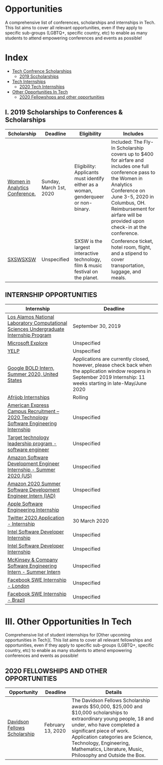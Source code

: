 # Opportunities

A comprehensive list of conferences, scholarships and internships in Tech.
This list aims to cover all relevant opportunities, even if they apply to specific sub-groups (LGBTQ+, specific country, etc) to enable as many students to attend empowering conferences and events as possible!

# Index
* [Tech Confrence Scholarships](#tech-confrence-scholarships)
    * [2019 Sccholarships](#2019-scholarships)
* [Tech Internships](#tech-internships)
    * [2020 Tech Internships](#2020-internships)
* [Other Opportunities In Tech](#other-opportunities-in-tech)
    * [2020 Fellowshops and other opportunities](#2020-fellowships-and-other-opportunities)


## I. 2019 Scholarships to Conferences & Scholarships

| Scholarship | Deadline | Eligibility | Includes |
| --- | --- | --- | --- |
| [Women in Analytics Conference. ](https://womeninanalytics.com/conference/scholarship-applications) |  Sunday, March 1st, 2020 | Eligibility: Applicants must identify either as a woman, genderqueer or non-binary. | Included: The Fly-In Scholarship covers up to $400 for airfare and includes one full conference pass to the Women in Analytics Conference on June 3-5, 2020 in Columbus, OH. Reimbursement for airfare will be provided upon check-in at the conference. |
| [SXSWSXSW](https://opportunityhub.typeform.com/to/GnA5v7) | Unspecified | SXSW is the largest interactive technology, film & music festival on the planet. | Conference ticket, hotel room, flight, and a stipend to cover transportation, luggage, and meals. | 


## INTERNSHIP OPPORTUNITIES

| Internship | Deadline |
| --- | --- |
| [Los Alamos National Laboratory 	Computational Sciences Undergraduate Internship Program](https://www.lanl.gov/careers/career-options/student-internships/undergraduate/index.php) | September 30, 2019 | Currently enrolled in an accredited Bachelor’s Degree program in any Computer Science or Mathematics (or related) discipline. Must be enrolled in at least 12 semester credit hours (or full-time equivalent). Entering freshmen must provide documentation indicating matriculation into an appropriate undergraduate degree program. Must have a GPA of 3.0 or higher.|
| [Microsoft Explore](https://careers.microsoft.com/us/en/job/650947/Internship-Opportunities-for-Students-Explore-Microsoft-Internship) | Unspecified |
|[YELP](https://jobs.lever.co/yelp/375bab8c-98df-4d97-9130-b18e0cb03209/apply)| Unspecified|
|[Google BOLD Intern, Summer 2020, United States](https://careers.google.com/jobs/results/74304286818738886-bold-intern-summer-2020-united-states/?company=Google&company=Google%20Fiber&company=YouTube&employment_type=INTERN&hl=en_US&jlo=en_US&q=&sort_by=relevance) | Applications are currently closed, however, please check back when the application window reopens in September 2019  Internship: 11 weeks starting in late-May/June 2020 |
| [Afrijob Internships](https://www.afrijob.org/) | Rolling |
| [American Express Campus Recruitment – 2020 Technology Software Engineering Internship ](https://www.indeed.com/q-Summer-Technology-Internship-jobs.html?vjk=5fcc417a8e155f27) | Unspecified |
| [Target technology leadership program - software engineer](https://target.wd5.myworkdayjobs.com/targetcareers/job/33-South-6th-Street-Minneapolis-MN-55402-3601/Software-Engineering-Internship_R0000027225-1) | Unspecified |
| [Amazon Software Development Engineer Internship - Summer 2020 (US)](https://www.amazon.jobs/en/jobs/908695/software-development-engineer-internship-summer-2020-us?ss=paid&utm_campaign=cxro&utm_content=job_posting&utm_medium=social_media&utm_source=linkedin.com) | Unspecified |
| [Amazon 2020 Summer Software Development Engineer Intern (IAD)](https://www.google.com/search?rlz=1C1GCEU_enUS826US827&ei=iIlYXYWuL83YtAXntLCYDw&q=amazon+internship&oq=amazon+int&gs_l=psy-ab.1.2.35i39j0l4j0i20i263j0l4.1180.2212..4134...0.3..0.97.650.8......0....1..gws-wiz.......0i71j0i67j0i131.Uqm2-4puB28&ibp=htl;jobs&sa=X&ved=2ahUKEwiG2qTHg4vkAhVPs6wKHSG8B50QiYsCKAF6BAgJEBA#fpstate=tldetail&htidocid=1tu_9qHREn20JfyXAAAAAA%3D%3D&htivrt=jobs) | Unspecified |
| [Apple Software Engineering Internship](https://www.google.com/search?rlz=1C1GCEU_enUS826US827&ei=q39bXajpFoKgsQXah7qIBw&q=SWE+Internship+soutside+US&oq=SWE+Internship+soutside+US&gs_l=psy-ab.3..35i304i39.1507.1507..1937...0.2..0.100.100.0j1......0....1..gws-wiz.......0i71.efsY-ico_cE&uact=5&ibp=htl;jobs&sa=X&ved=2ahUKEwi-oqbI1pDkAhVMM6wKHR5RBRoQiYsCKAF6BAgHEA8#fpstate=tldetail&htidocid=UvQn5HW-xHy68z3rAAAAAA%3D%3D&htivrt=jobs) | Unspecified |
| [Twitter 2020 Application - Internship](https://careers.twitter.com/en/university.html) | 30 March 2020 |
| [Intel Software Developer Internship](https://jobs.intel.com/ShowJob/Id/1871822/Software-Developer-Internship/) | Unspecified | 
| [Intel Software Developer Internship](https://jobs.intel.com/ShowJob/Id/2072541/SW-Engineering-Intern) | Unspecified |
| [McKinsey & Company Software Engineering Intern - Summer Intern](https://www.mckinsey.com/careers/search-jobs/jobs/sophomorediversityleadersinternsdli-19389) | Unspecified |
| [Facebook SWE Internship - London](https://www.facebook.com/careers/jobs/702665046848694/) | Unspecified |
| [Facebook SWE Internship - Brazil](https://www.facebook.com/careers/jobs/1317617391735318/) | Unspecified |

# III. Other Opportunities In Tech

Comprehensive list of student internships for [Other upcoming opportunities in Tech](. This list aims to cover all relevant fellowships and opportunities, even if they apply to specific sub-groups
(LGBTQ+, specific country, etc) to enable as many students to attend empowering conferences and events as
possible!

## 2020 FELLOWSHIPS AND OTHER OPPORTUNITIES

| Opportunity | Deadline | Details |
| --- | --- | --- | 
| [Davidson Fellows Scholarship ](https://www.scholarships.com/financial-aid/college-scholarships/scholarships-by-type/technology-scholarships/davidson-fellows-scholarship/) | February 13, 2020 | The Davidson Fellows Scholarship awards $50,000, $25,000 and $10,000 scholarships to extraordinary young people, 18 and under, who have completed a significant piece of work. Application categories are Science, Technology, Engineering, Mathematics, Literature, Music, Philosophy and Outside the Box. |
